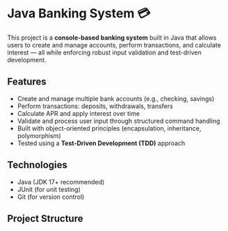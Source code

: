 # Java Banking System 💳

This project is a **console-based banking system** built in Java that allows users to create and manage accounts, perform transactions, and calculate interest — all while enforcing robust input validation and test-driven development.

## Features
- Create and manage multiple bank accounts (e.g., checking, savings)
- Perform transactions: deposits, withdrawals, transfers
- Calculate APR and apply interest over time
- Validate and process user input through structured command handling
- Built with object-oriented principles (encapsulation, inheritance, polymorphism)
- Tested using a **Test-Driven Development (TDD)** approach

## Technologies
- Java (JDK 17+ recommended)
- JUnit (for unit testing)
- Git (for version control)

## Project Structure

